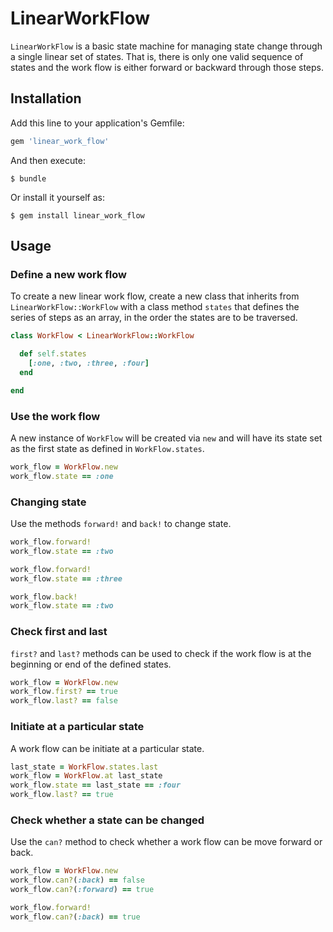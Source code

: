 # LinearWorkFlow

`LinearWorkFlow` is a basic state machine for managing state change through a
single linear set of states. That is, there is only one valid sequence of states
and the work flow is either forward or backward through those steps.

## Installation

Add this line to your application's Gemfile:

```ruby
gem 'linear_work_flow'
```

And then execute:

    $ bundle

Or install it yourself as:

    $ gem install linear_work_flow

## Usage

### Define a new work flow

To create a new linear work flow, create a new class that inherits from
`LinearWorkFlow::WorkFlow` with a class method `states` that defines the series
of steps as an array, in the order the states are to be traversed.

```ruby
class WorkFlow < LinearWorkFlow::WorkFlow

  def self.states
    [:one, :two, :three, :four]
  end

end
```

### Use the work flow

A new instance of `WorkFlow` will be created via `new` and will have its state
set as the first state as defined in `WorkFlow.states`.

```ruby
work_flow = WorkFlow.new
work_flow.state == :one
```

### Changing state

Use the methods `forward!` and `back!` to change state.

```ruby
work_flow.forward!
work_flow.state == :two

work_flow.forward!
work_flow.state == :three

work_flow.back!
work_flow.state == :two
```

### Check first and last

`first?` and `last?` methods can be used to check if the work flow is at the beginning or
end of the defined states.

```ruby
work_flow = WorkFlow.new
work_flow.first? == true
work_flow.last? == false
```

### Initiate at a particular state

A work flow can be initiate at a particular state.

```ruby
last_state = WorkFlow.states.last
work_flow = WorkFlow.at last_state
work_flow.state == last_state == :four
work_flow.last? == true
```

### Check whether a state can be changed

Use the `can?` method to check whether a work flow can be move forward or back.

```ruby
work_flow = WorkFlow.new
work_flow.can?(:back) == false
work_flow.can?(:forward) == true

work_flow.forward!
work_flow.can?(:back) == true
```

